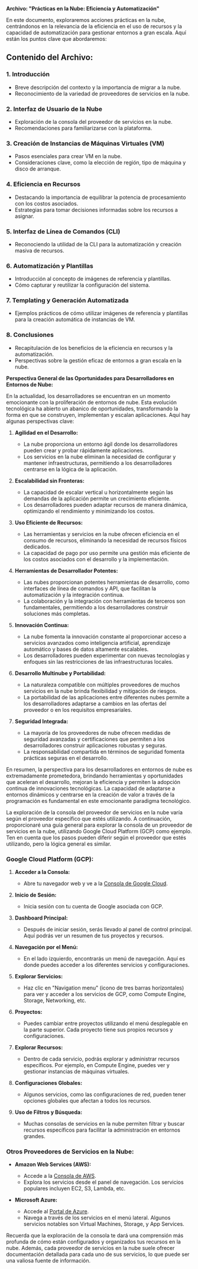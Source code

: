 **Archivo: "Prácticas en la Nube: Eficiencia y Automatización"**

En este documento, exploraremos acciones prácticas en la nube, centrándonos en la relevancia de la eficiencia en el uso de recursos y la capacidad de automatización para gestionar entornos a gran escala. Aquí están los puntos clave que abordaremos:

## Contenido del Archivo:

### 1. Introducción

- Breve descripción del contexto y la importancia de migrar a la nube.
- Reconocimiento de la variedad de proveedores de servicios en la nube.

### 2. Interfaz de Usuario de la Nube

- Exploración de la consola del proveedor de servicios en la nube.
- Recomendaciones para familiarizarse con la plataforma.

### 3. Creación de Instancias de Máquinas Virtuales (VM)

- Pasos esenciales para crear VM en la nube.
- Consideraciones clave, como la elección de región, tipo de máquina y disco de arranque.

### 4. Eficiencia en Recursos

- Destacando la importancia de equilibrar la potencia de procesamiento con los costos asociados.
- Estrategias para tomar decisiones informadas sobre los recursos a asignar.

### 5. Interfaz de Línea de Comandos (CLI)

- Reconociendo la utilidad de la CLI para la automatización y creación masiva de recursos.

### 6. Automatización y Plantillas

- Introducción al concepto de imágenes de referencia y plantillas.
- Cómo capturar y reutilizar la configuración del sistema.

### 7. Templating y Generación Automatizada

- Ejemplos prácticos de cómo utilizar imágenes de referencia y plantillas para la creación automática de instancias de VM.

### 8. Conclusiones

- Recapitulación de los beneficios de la eficiencia en recursos y la automatización.
- Perspectivas sobre la gestión eficaz de entornos a gran escala en la nube.

**Perspectiva General de las Oportunidades para Desarrolladores en Entornos de Nube:**

En la actualidad, los desarrolladores se encuentran en un momento emocionante con la proliferación de entornos de nube. Esta evolución tecnológica ha abierto un abanico de oportunidades, transformando la forma en que se construyen, implementan y escalan aplicaciones. Aquí hay algunas perspectivas clave:

1. **Agilidad en el Desarrollo:**
   - La nube proporciona un entorno ágil donde los desarrolladores pueden crear y probar rápidamente aplicaciones.
   - Los servicios en la nube eliminan la necesidad de configurar y mantener infraestructuras, permitiendo a los desarrolladores centrarse en la lógica de la aplicación.

2. **Escalabilidad sin Fronteras:**
   - La capacidad de escalar vertical u horizontalmente según las demandas de la aplicación permite un crecimiento eficiente.
   - Los desarrolladores pueden adaptar recursos de manera dinámica, optimizando el rendimiento y minimizando los costos.

3. **Uso Eficiente de Recursos:**
   - Las herramientas y servicios en la nube ofrecen eficiencia en el consumo de recursos, eliminando la necesidad de recursos físicos dedicados.
   - La capacidad de pago por uso permite una gestión más eficiente de los costos asociados con el desarrollo y la implementación.

4. **Herramientas de Desarrollador Potentes:**
   - Las nubes proporcionan potentes herramientas de desarrollo, como interfaces de línea de comandos y API, que facilitan la automatización y la integración continua.
   - La colaboración y la integración con herramientas de terceros son fundamentales, permitiendo a los desarrolladores construir soluciones más completas.

5. **Innovación Continua:**
   - La nube fomenta la innovación constante al proporcionar acceso a servicios avanzados como inteligencia artificial, aprendizaje automático y bases de datos altamente escalables.
   - Los desarrolladores pueden experimentar con nuevas tecnologías y enfoques sin las restricciones de las infraestructuras locales.

6. **Desarrollo Multinube y Portabilidad:**
   - La naturaleza compatible con múltiples proveedores de muchos servicios en la nube brinda flexibilidad y mitigación de riesgos.
   - La portabilidad de las aplicaciones entre diferentes nubes permite a los desarrolladores adaptarse a cambios en las ofertas del proveedor o en los requisitos empresariales.

7. **Seguridad Integrada:**
   - La mayoría de los proveedores de nube ofrecen medidas de seguridad avanzadas y certificaciones que permiten a los desarrolladores construir aplicaciones robustas y seguras.
   - La responsabilidad compartida en términos de seguridad fomenta prácticas seguras en el desarrollo.

En resumen, la perspectiva para los desarrolladores en entornos de nube es extremadamente prometedora, brindando herramientas y oportunidades que aceleran el desarrollo, mejoran la eficiencia y permiten la adopción continua de innovaciones tecnológicas. La capacidad de adaptarse a entornos dinámicos y centrarse en la creación de valor a través de la programación es fundamental en este emocionante paradigma tecnológico.

La exploración de la consola del proveedor de servicios en la nube varía según el proveedor específico que estés utilizando. A continuación, proporcionaré una guía general para explorar la consola de un proveedor de servicios en la nube, utilizando Google Cloud Platform (GCP) como ejemplo. Ten en cuenta que los pasos pueden diferir según el proveedor que estés utilizando, pero la lógica general es similar.

### Google Cloud Platform (GCP):

1. **Acceder a la Consola:**
   - Abre tu navegador web y ve a la [Consola de Google Cloud](https://console.cloud.google.com/).

2. **Inicio de Sesión:**
   - Inicia sesión con tu cuenta de Google asociada con GCP.

3. **Dashboard Principal:**
   - Después de iniciar sesión, serás llevado al panel de control principal. Aquí podrás ver un resumen de tus proyectos y recursos.

4. **Navegación por el Menú:**
   - En el lado izquierdo, encontrarás un menú de navegación. Aquí es donde puedes acceder a los diferentes servicios y configuraciones.

5. **Explorar Servicios:**
   - Haz clic en "Navigation menu" (icono de tres barras horizontales) para ver y acceder a los servicios de GCP, como Compute Engine, Storage, Networking, etc.

6. **Proyectos:**
   - Puedes cambiar entre proyectos utilizando el menú desplegable en la parte superior. Cada proyecto tiene sus propios recursos y configuraciones.

7. **Explorar Recursos:**
   - Dentro de cada servicio, podrás explorar y administrar recursos específicos. Por ejemplo, en Compute Engine, puedes ver y gestionar instancias de máquinas virtuales.

8. **Configuraciones Globales:**
   - Algunos servicios, como las configuraciones de red, pueden tener opciones globales que afectan a todos los recursos.

9. **Uso de Filtros y Búsqueda:**
   - Muchas consolas de servicios en la nube permiten filtrar y buscar recursos específicos para facilitar la administración en entornos grandes.

### Otros Proveedores de Servicios en la Nube:

- **Amazon Web Services (AWS):**
  - Accede a la [Consola de AWS](https://aws.amazon.com/console/).
  - Explora los servicios desde el panel de navegación. Los servicios populares incluyen EC2, S3, Lambda, etc.

- **Microsoft Azure:**
  - Accede al [Portal de Azure](https://portal.azure.com/).
  - Navega a través de los servicios en el menú lateral. Algunos servicios notables son Virtual Machines, Storage, y App Services.

Recuerda que la exploración de la consola te dará una comprensión más profunda de cómo están configurados y organizados tus recursos en la nube. Además, cada proveedor de servicios en la nube suele ofrecer documentación detallada para cada uno de sus servicios, lo que puede ser una valiosa fuente de información.
